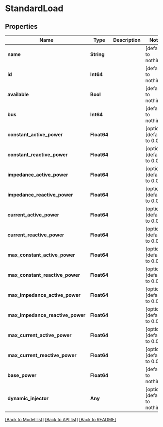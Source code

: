 # StandardLoad

## Properties

Name | Type | Description | Notes
------------ | ------------- | ------------- | -------------
**name** | **String** |  | [default to nothing]
**id** | **Int64** |  | [default to nothing]
**available** | **Bool** |  | [default to nothing]
**bus** | **Int64** |  | [default to nothing]
**constant_active_power** | **Float64** |  | [optional] [default to 0.0]
**constant_reactive_power** | **Float64** |  | [optional] [default to 0.0]
**impedance_active_power** | **Float64** |  | [optional] [default to 0.0]
**impedance_reactive_power** | **Float64** |  | [optional] [default to 0.0]
**current_active_power** | **Float64** |  | [optional] [default to 0.0]
**current_reactive_power** | **Float64** |  | [optional] [default to 0.0]
**max_constant_active_power** | **Float64** |  | [optional] [default to 0.0]
**max_constant_reactive_power** | **Float64** |  | [optional] [default to 0.0]
**max_impedance_active_power** | **Float64** |  | [optional] [default to 0.0]
**max_impedance_reactive_power** | **Float64** |  | [optional] [default to 0.0]
**max_current_active_power** | **Float64** |  | [optional] [default to 0.0]
**max_current_reactive_power** | **Float64** |  | [optional] [default to 0.0]
**base_power** | **Float64** |  | [default to nothing]
**dynamic_injector** | **Any** |  | [optional] [default to nothing]

[[Back to Model list]](../README.md#models) [[Back to API list]](../README.md#api-endpoints) [[Back to README]](../README.md)
